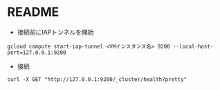 # README

* 接続前にIAPトンネルを開始
```
gcloud compute start-iap-tunnel <VMインスタンス名> 9200 --local-host-port=127.0.0.1:9200
```

* 接続
```
curl -X GET "http://127.0.0.1:9200/_cluster/health?pretty"
```
